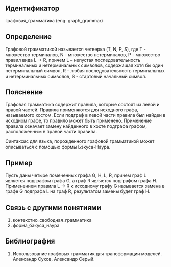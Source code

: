## Идентификатор

графовая_грамматика (eng: graph_grammar)

## Определение

Графовой грамматикой называется четверка (T, N, P, S), где T - множество терминалов, N - множество нетерминалов, P - множество правил вида L -> R, причем L – непустая последовательность  терминальных  и  нетерминальных  символов,  содержащая хотя бы один нетерминальный символ, R – любая последовательность терминальных и нетерминальных символов, S - стартовый начальный символ.

## Пояснение

Графовая грамматика содержит правила, которые состоят из левой и правой частей. Правила применяются для исходного графа, называемого хостом. Если подграф в левой части правила был найден в исходном графе, то правило может быть применено. Применение правила означает замену найденного в хосте подграфа графом, расположенным в правой части правила.

Синтаксис для языка, порожденного графовой грамматикой может описываться с помощью формы Бэкуса-Наура.

## Пример

Пусть даны четыре помеченных графа G, H, L, R, причем граф L является подграфом графа G, а граф R является подграфом графа H. Применением правила L -> R к  исходному  графу G называется  замена  в графе G подграфа L на граф R, результатом замены будет граф H.

## Связь с другими понятиями

1. контекстно_свободная_грамматика
2. форма_бэкуса_наура

## Библиография

1. Использование графовых грамматик для трансформации моделей. Александр Сухов, Александр Серый.
